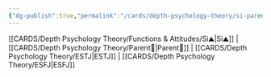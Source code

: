 ```yaml
---
{"dg-publish":true,"permalink":"/cards/depth-psychology-theory/si-parent/","created":"2023-01-05T12:12:58.325+01:00","updated":"2023-04-23T14:55:05.829+02:00"}
---
```


[[CARDS/Depth Psychology Theory/Functions & Attitudes/Si⛰️\|Si⛰️]] | [[CARDS/Depth Psychology Theory/Parent🤨\|Parent🤨]] | [[CARDS/Depth Psychology Theory/ESTJ\|ESTJ]] | [[CARDS/Depth Psychology Theory/ESFJ\|ESFJ]]
